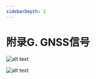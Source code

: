 ```yaml
---
sidebarDepth: 2
---
```


# 附录G. GNSS信号

![alt text](https://i.ibb.co/99MPprkg/image.jpg)

![alt text](https://i.ibb.co/ywkByvt/image.jpg)